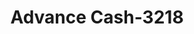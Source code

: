 ---
f_zip-code: 72143
f_state-code: AR
title: Advance Cash-3218
f_phone: 501-305-2274
f_city-only: Searcy
f_address: 1501 West Pleasure Avenue Searcy
f_location-unique-id: '3218'
slug: advance-cash-3218
updated-on: '2024-05-30T13:46:58.046Z'
created-on: '2024-05-30T13:36:59.803Z'
published-on: '2024-05-30T13:54:32.469Z'
f_city-state: cms/city/searcy-ar.md
f_company: cms/company/advance-cash.md
f_state: cms/state/arkansas.md
layout: '[payday-loan].html'
tags: payday-loan
---